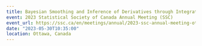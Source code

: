 ```yaml
---
title: Bayesian Smoothing and Inference of Derivatives through Integrated Wiener Processes
event: 2023 Statistical Society of Canada Annual Meeting (SSC)
event_url: https://ssc.ca/en/meetings/annual/2023-ssc-annual-meeting-ottawa
date: "2023-05-30T10:35:00"
location: Ottawa, Canada
---
```


